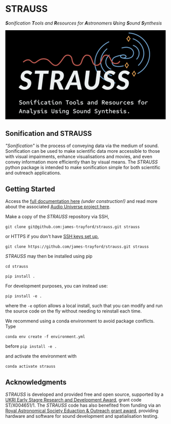 # STRAUSS
***S**onification **T**ools and **R**esources for **A**stronomers **U**sing **S**ound **S**ynthesis*

![Sonification Tools & Resources for Astronomers Using Sound Synthesis](./misc/strauss_logo_new_dark.jpg "STRAUSS logo")

## Sonification and STRAUSS

*"Sonification"* is the process of conveying data via the medium of sound. Sonification can be used to make scientific data more accessible to those with visual impairments, enhance visualisations and movies, and even convey information more efficiently than by visual means. The *STRAUSS* python package is intended to make sonification simple for both scientific and outreach applications.

## Getting Started

Access the [full documentation here](https://strauss.readthedocs.io/) *(under construction!)* and read more about the associated [Audio Universe project here](https://www.audiouniverse.org/).

Make a copy of the *STRAUSS* repository via SSH,

`git clone git@github.com:james-trayford/strauss.git strauss`

or HTTPS if you don't have [SSH keys set up](https://docs.github.com/en/github/authenticating-to-github/connecting-to-github-with-ssh),

`git clone https://github.com/james-trayford/strauss.git strauss`

*STRAUSS* may then be installed using pip

`cd strauss`

`pip install .`

For development purposes, you can instead use:

`pip install -e .`

where the `-e` option allows a local install, such that you can modify and run the source code on the fly without needing to reinstall each time. 

We recommend using a conda environment to avoid package conflicts. Type

`conda env create -f environment.yml`

before `pip install -e .`

and activate the environment with

`conda activate strauss`

## Acknowledgments
*STRAUSS* is developed and provided free and open source, supported by a [UKRI Early Stagre Research and Development Award](https://www.ukri.org/opportunity/early-stage-research-and-development-scheme/), grant code ST/X004651/1.
The *STRAUSS* code has also benefited from funding via an [Royal Astronomical Society Eduaction & Outreach grant award](https://ras.ac.uk/awards-and-grants/outreach/education-outreach-small-grants-scheme), providing hardware and software for sound development and spatialisation testing.